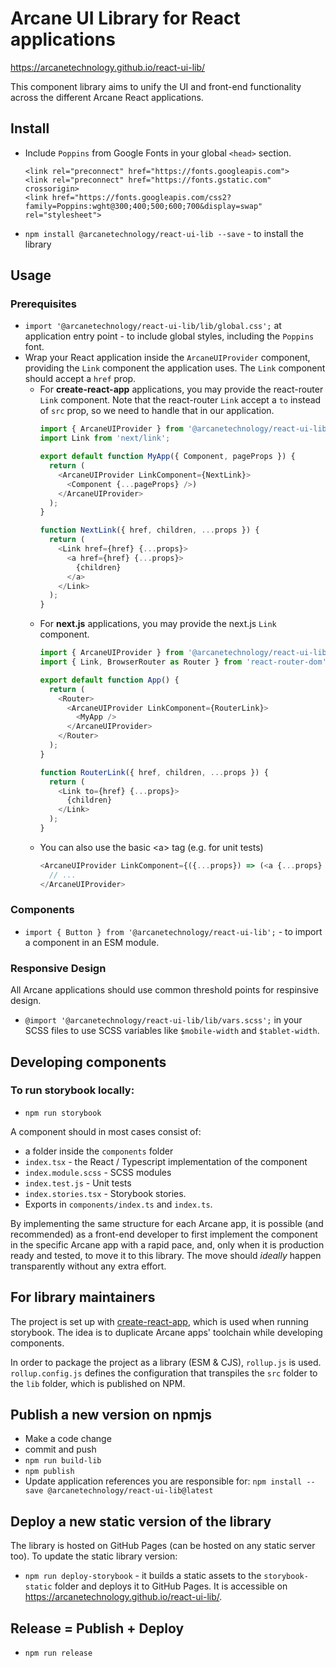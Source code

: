 # Arcane UI Library for React applications

https://arcanetechnology.github.io/react-ui-lib/

This component library aims to unify the UI and front-end functionality across the different Arcane React applications.

## Install

- Include `Poppins` from Google Fonts in your global `<head>` section.
  ```
  <link rel="preconnect" href="https://fonts.googleapis.com">
  <link rel="preconnect" href="https://fonts.gstatic.com" crossorigin>
  <link href="https://fonts.googleapis.com/css2?family=Poppins:wght@300;400;500;600;700&display=swap" rel="stylesheet">
  ```
- `npm install @arcanetechnology/react-ui-lib --save` - to install the library

## Usage

### Prerequisites

- `import '@arcanetechnology/react-ui-lib/lib/global.css';` at application entry point - to include global styles, including the `Poppins` font.
- Wrap your React application inside the `ArcaneUIProvider` component, providing the `Link` component the application uses. The `Link` component should accept a `href` prop.
  - For **create-react-app** applications, you may provide the react-router `Link` component. Note that the react-router `Link` accept a `to` instead of `src` prop, so we need to handle that in our application.
    ```javascript
    import { ArcaneUIProvider } from '@arcanetechnology/react-ui-lib';
    import Link from 'next/link';

    export default function MyApp({ Component, pageProps }) {
      return (
        <ArcaneUIProvider LinkComponent={NextLink}>
          <Component {...pageProps} />)
        </ArcaneUIProvider>
      );
    }

    function NextLink({ href, children, ...props }) {
      return (
        <Link href={href} {...props}>
          <a href={href} {...props}>
            {children}
          </a>
        </Link>
      );
    }
    ```
  - For **next.js** applications, you may provide the next.js `Link` component.
    ```javascript
    import { ArcaneUIProvider } from '@arcanetechnology/react-ui-lib';
    import { Link, BrowserRouter as Router } from 'react-router-dom';

    export default function App() {
      return (
        <Router>
          <ArcaneUIProvider LinkComponent={RouterLink}>
            <MyApp />
          </ArcaneUIProvider>
        </Router>
      );
    }

    function RouterLink({ href, children, ...props }) {
      return (
        <Link to={href} {...props}>
          {children}
        </Link>
      );
    }
    ```
  - You can also use the basic &lt;a&gt; tag (e.g. for unit tests)
    ```javascript
    <ArcaneUIProvider LinkComponent={({...props}) => (<a {...props} />)}>
      // ...
    </ArcaneUIProvider>
    ```

### Components

- `import { Button } from '@arcanetechnology/react-ui-lib';` - to import a component in an ESM module.

### Responsive Design

All Arcane applications should use common threshold points for respinsive design.

- `@import '@arcanetechnology/react-ui-lib/lib/vars.scss';` in your SCSS files to use SCSS variables like `$mobile-width` and `$tablet-width`.

## Developing components

### To run storybook locally:
- `npm run storybook`

A component should in most cases consist of:
- a folder inside the `components` folder
- `index.tsx` - the React / Typescript implementation of the component
- `index.module.scss` - SCSS modules
- `index.test.js` - Unit tests
- `index.stories.tsx` - Storybook stories.
- Exports in `components/index.ts` and `index.ts`.

By implementing the same structure for each Arcane app, it is possible (and recommended) as a front-end developer to first implement the component in the specific Arcane app with a rapid pace, and, only when it is production ready and tested, to move it to this library. The move should *ideally* happen transparently without any extra effort.

## For library maintainers

The project is set up with [create-react-app](https://reactjs.org/docs/create-a-new-react-app.html#create-react-app), which is used when running storybook. The idea is to duplicate Arcane apps' toolchain while developing components.

In order to package the project as a library (ESM & CJS), `rollup.js` is used. `rollup.config.js` defines the configuration that transpiles the `src` folder to the `lib` folder, which is published on NPM.

## Publish a new version on npmjs

- Make a code change
- commit and push
- `npm run build-lib`
- `npm publish`
- Update application references you are responsible for: `npm install --save @arcanetechnology/react-ui-lib@latest`

## Deploy a new static version of the library

The library is hosted on GitHub Pages (can be hosted on any static server too). To update the static library version:
- `npm run deploy-storybook` - it builds a static assets to the `storybook-static` folder and deploys it to GitHub Pages. It is accessible on https://arcanetechnology.github.io/react-ui-lib/.

## Release = Publish + Deploy

- `npm run release`
